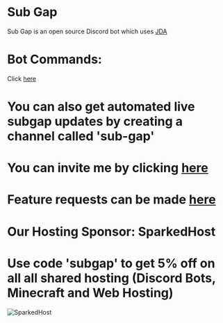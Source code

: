 # Sub Gap

Sub Gap is an open source Discord bot which uses [JDA](https://github.com/DV8FromTheWorld/JDA)

Bot Commands:
=============
Click [here](https://github.com/subgap/SubGap/blob/master/COMMANDS.md)

# You can also get automated live subgap updates by creating a channel called 'sub-gap'

# You can invite me by clicking [here](https://discordapp.com/oauth2/authorize?client_id=564136665778749441&permissions=0&scope=bot)

# Feature requests can be made [here](https://github.com/subgap/SubGap/issues)

# Our Hosting Sponsor: SparkedHost
# Use code 'subgap' to get 5% off on all all shared hosting (Discord Bots, Minecraft and Web Hosting)
![SparkedHost](https://i.imgur.com/Tunghh2.png)